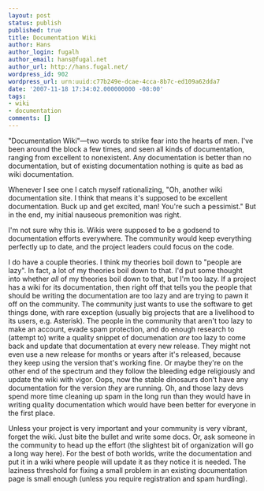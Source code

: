 ```yaml
---
layout: post
status: publish
published: true
title: Documentation Wiki
author: Hans
author_login: fugalh
author_email: hans@fugal.net
author_url: http://hans.fugal.net/
wordpress_id: 902
wordpress_url: urn:uuid:c77b249e-dcae-4cca-8b7c-ed109a62dda7
date: '2007-11-18 17:34:02.000000000 -08:00'
tags:
- wiki
- documentation
comments: []
---
```

<p>"Documentation Wiki"—two words to strike fear into the hearts of men. I've been around the block a few times, and seen all kinds of documentation, ranging from excellent to nonexistent. Any documentation is better than no documentation, but of existing documentation nothing is quite as bad as wiki documentation. </p>

<p>Whenever I see one I catch myself rationalizing, "Oh, another wiki documentation site. I think that means it's supposed to be excellent documentation. Buck up and get excited, man! You're such a pessimist." But in the end, my initial nauseous premonition was right.</p>

<p>I'm not sure why this is. Wikis were supposed to be a godsend to documentation efforts everywhere. The community would keep everything perfectly up to date, and the project leaders could focus on the code.</p>

<p>I do have a couple theories. I think my theories boil down to "people are lazy". In fact, a lot of my theories boil down to that. I'd put some thought into whether <em>all</em> of my theories boil down to that, but I'm too lazy. If a project has a wiki for its documentation, then right off that tells you the people that should be writing the documentation are too lazy and are trying to pawn it off on the community. The community just wants to use the software to get things done, with rare exception (usually big projects that are a livelihood to its users, e.g. Asterisk). The people in the community that aren't too lazy to make an account, evade spam protection, and do enough research to (attempt to) write a quality snippet of documenation <em>are</em> too lazy to come back and update that documentation at every new release. They might not even use a new release for months or years after it's released, because they keep using the version that's working fine. Or maybe they're on the other end of the spectrum and they follow the bleeding edge religiously and update the wiki with vigor. Oops, now the stable dinosaurs don't have any documentation for the version <em>they</em> are running. Oh, and those lazy devs spend more time cleaning up spam in the long run than they would have in writing quality documentation which would have been better for everyone in the first place.</p>

<p>Unless your project is very important and your community is very vibrant, forget the wiki. Just bite the bullet and write some docs. Or, ask someone in the community to head up the effort (the slightest bit of organization will go a long way here). For the best of both worlds, write the documentation and put it in a wiki where people will update it as they notice it is needed. The laziness threshold for fixing a small problem in an existing documentation page is small enough (unless you require registration and spam hurdling).</p>
